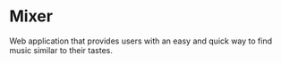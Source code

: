 # Mixer
Web application that provides users with an easy and quick way to find music similar to their tastes.

